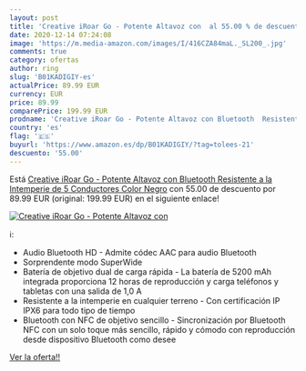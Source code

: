 ```yaml
---
layout: post
title: 'Creative iRoar Go - Potente Altavoz con  al 55.00 % de descuento'
date: 2020-12-14 07:24:08
image: 'https://m.media-amazon.com/images/I/416CZA84maL._SL200_.jpg'
comments: true
category: ofertas
author: ring
slug: 'B01KADIGIY-es'
actualPrice: 89.99 EUR
currency: EUR
price: 89.99
comparePrice: 199.99 EUR
prodname: 'Creative iRoar Go - Potente Altavoz con Bluetooth  Resistente a la Intemperie de 5 Conductores  Color Negro'
country: 'es'
flag: '🇪🇸'
buyurl: 'https://www.amazon.es/dp/B01KADIGIY/?tag=tolees-21'
descuento: '55.00'
---
```


Está [Creative iRoar Go - Potente Altavoz con Bluetooth  Resistente a la Intemperie de 5 Conductores  Color Negro](https://www.amazon.es/dp/B01KADIGIY/?tag=tolees-21) con 55.00 de descuento por 89.99 EUR (original: 199.99 EUR) en el siguiente enlace!

[![Creative iRoar Go - Potente Altavoz con ](https://m.media-amazon.com/images/I/416CZA84maL._SL200_.jpg)](https://www.amazon.es/dp/B01KADIGIY/?tag=tolees-21)

ℹ️:

- Audio Bluetooth HD - Admite códec AAC para audio Bluetooth
- Sorprendente modo SuperWide
- Batería de objetivo dual de carga rápida - La batería de 5200 mAh integrada proporciona 12 horas de reproducción y carga teléfonos y tabletas con una salida de 1,0 A
- Resistente a la intemperie en cualquier terreno - Con certificación IP IPX6 para todo tipo de tiempo
- Bluetooth con NFC de objetivo sencillo - Sincronización por Bluetooth NFC con un solo toque más sencillo, rápido y cómodo con reproducción desde dispositivo Bluetooth como desee

[Ver la oferta!!](https://www.amazon.es/dp/B01KADIGIY/?tag=tolees-21)

